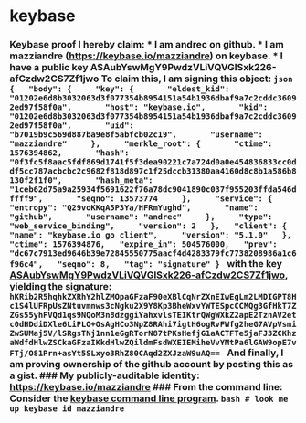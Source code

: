 # keybase
### Keybase proof  I hereby claim:    * I am andrec on github.   * I am mazziandre (https://keybase.io/mazziandre) on keybase.   * I have a public key ASAubYswMgY9PwdzVLiVQVGlSxk226-afCzdw2CS7Zf1jwo  To claim this, I am signing this object:  ```json {   "body": {     "key": {       "eldest_kid": "01202e6d8b3032063d3f077354b8954151a54b1936dbaf9a7c2cddc36092ed97f58f0a",       "host": "keybase.io",       "kid": "01202e6d8b3032063d3f077354b8954151a54b1936dbaf9a7c2cddc36092ed97f58f0a",       "uid": "b7019b9c569d887ba9e8f5abfcb02c19",       "username": "mazziandre"     },     "merkle_root": {       "ctime": 1576394862,       "hash": "0f3fc5f8aac5fdf869d1741f5f3dea90221c7a724d0a0e454836833cc0ddf5cc787acbcbc2c9682f818d897c1f25dccb31380aa4160d8c8b1a586b8130f2f1f0",       "hash_meta": "1ceb62d75a9a25934f5691622f76a78dc9041890c037f955203ffda546dffff9",       "seqno": 13573774     },     "service": {       "entropy": "Q29voKKqA5P3Ya/HFRmYughd",       "name": "github",       "username": "andrec"     },     "type": "web_service_binding",     "version": 2   },   "client": {     "name": "keybase.io go client",     "version": "5.1.0"   },   "ctime": 1576394876,   "expire_in": 504576000,   "prev": "dc67c7913ed9646b39e72845550775aacf4d4283379fc7738208986a1c6f96c4",   "seqno": 8,   "tag": "signature" } ```  with the key [ASAubYswMgY9PwdzVLiVQVGlSxk226-afCzdw2CS7Zf1jwo](https://keybase.io/mazziandre), yielding the signature:  ``` hKRib2R5hqhkZXRhY2hlZMOpaGFzaF90eXBlCqNrZXnEIwEgLm2LMDIGPT8Hc1S4lUFRpUsZNtuvmnws3cNgku2X9Y8Kp3BheWxvYWTESpcCCMQg3GfHkT7ZZGs55yhFVQd1qs9NQoM3n8dzggiYahxvlsTEIKtrQWgWXkZ2apE2TznAV2etc0dHDdiDXle6LiPLO+OsAgHCo3NpZ8RAhi7igtH6ogRvFWfg2heG7AVpVsmiZwSUMaj5V/lSRgsTNj1nn1eGgRTorN87tPKsHefjG1aACTFTe5jaFJ3ZCKhzaWdfdHlwZSCkaGFzaIKkdHlwZQildmFsdWXEIEMiheVvYMtPa6lGAW9opE7vFTj/O81Prn+asYt5SLxyo3RhZ80CAqd2ZXJzaW9uAQ==  ```  And finally, I am proving ownership of the github account by posting this as a gist.  ### My publicly-auditable identity:  https://keybase.io/mazziandre  ### From the command line:  Consider the [keybase command line program](https://keybase.io/download).  ```bash # look me up keybase id mazziandre ```
